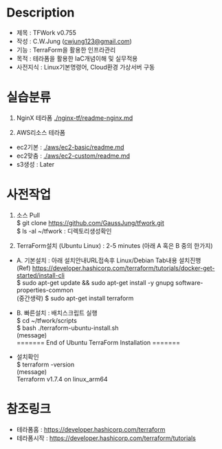 # Description     
- 제목 : TFWork v0.755
- 작성 : C.W.Jung (cwjung123@gmail.com)
- 기능 : TerraForm을 활용한 인프라관리 
- 목적 : 테라폼을 활용한 IaC개념이해 및 실무적용  
- 사전지식 : Linux기본명령어, Cloud환경 가상서버 구동
 
# 실습분류      
1) NginX 테라폼 
[./nginx-tf/readme-nginx.md](https://github.com/GaussJung/tfwork/blob/master/nginx-resource/readme_nignx.md)
 
2) AWS리소스 테라폼 
- ec2기본 :  [./aws/ec2-basic/readme.md](https://github.com/GaussJung/tfwork/blob/master/aws/readme-ec2-basic.md) 
- ec2맞춤 : [./aws/ec2-custom/readme.md](https://github.com/GaussJung/tfwork/blob/master/aws/readme-ec2-custom.md) 
- s3생성 :  Later

# 사전작업    
1) 소스 Pull  
$ git clone https://github.com/GaussJung/tfwork.git    
$ ls -al ~/tfwork  : 디렉토리생성확인   

2) TerraForm설치 (Ubuntu Linux) : 2-5 minutes  (아래 A 혹은 B 중의 한가지)   
- A. 기본설치 : 아래 설치안내URL접속후 Linux/Debian Tab내용 설치진행   
(Ref) https://developer.hashicorp.com/terraform/tutorials/docker-get-started/install-cli      
$ sudo apt-get update && sudo apt-get install -y gnupg software-properties-common  
(중간생략) 
$ sudo apt-get install terraform

- B. 빠른설치 : 배치스크립트 실행   
$ cd ~/tfwork/scripts  
$ bash ./terraform-ubuntu-install.sh  
(message)  
======= End of Ubuntu TerraForm Installation =======

- 설치확인   
$ terraform -version  
(message)  
Terraform v1.7.4 on linux_arm64  
 
# 참조링크   
- 테라폼홈 : https://developer.hashicorp.com/terraform   
- 테라폼시작 : https://developer.hashicorp.com/terraform/tutorials  

